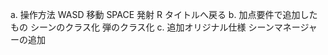a. 操作方法
    WASD 移動
    SPACE 発射 
    R タイトルへ戻る
b. 加点要件で追加したもの
    シーンのクラス化
    弾のクラス化
c. 追加オリジナル仕様
    シーンマネージャーの追加
    